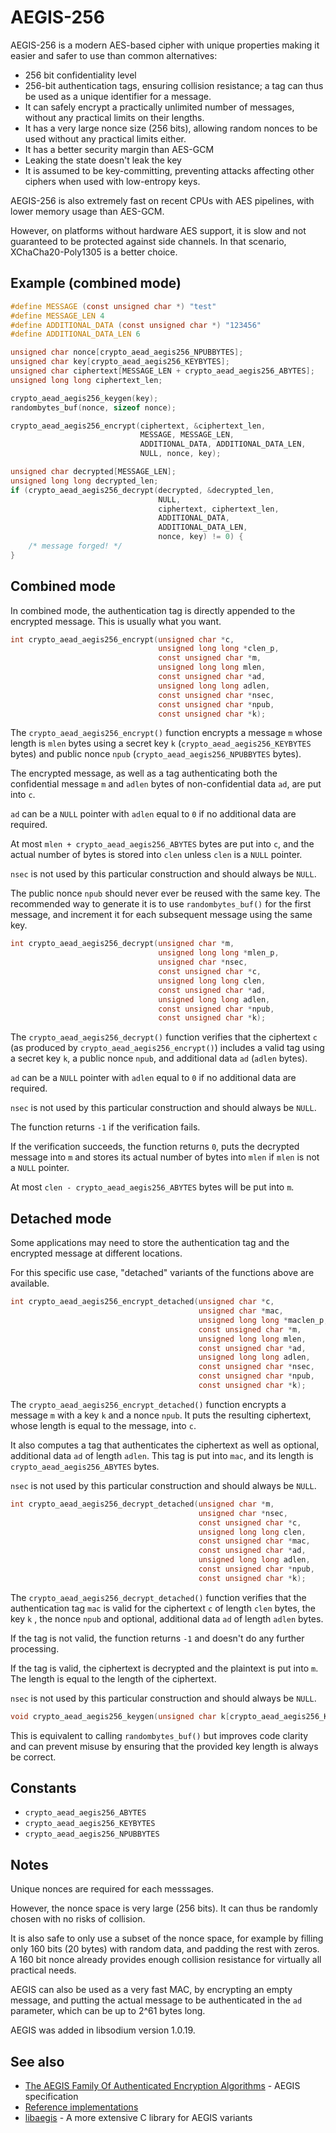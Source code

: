 # AEGIS-256

AEGIS-256 is a modern AES-based cipher with unique properties making it easier and safer to use than common alternatives:

- 256 bit confidentiality level
- 256-bit authentication tags, ensuring collision resistance; a tag can thus be used as a unique identifier for a message.
- It can safely encrypt a practically unlimited number of messages, without any practical limits on their lengths.
- It has a very large nonce size (256 bits), allowing random nonces to be used without any practical limits either.
- It has a better security margin than AES-GCM
- Leaking the state doesn't leak the key
- It is assumed to be key-committing, preventing attacks affecting other ciphers when used with low-entropy keys.

AEGIS-256 is also extremely fast on recent CPUs with AES pipelines, with lower memory usage than AES-GCM.

However, on platforms without hardware AES support, it is slow and not guaranteed to be protected against side channels.
In that scenario, XChaCha20-Poly1305 is a better choice.

## Example (combined mode)

```c
#define MESSAGE (const unsigned char *) "test"
#define MESSAGE_LEN 4
#define ADDITIONAL_DATA (const unsigned char *) "123456"
#define ADDITIONAL_DATA_LEN 6

unsigned char nonce[crypto_aead_aegis256_NPUBBYTES];
unsigned char key[crypto_aead_aegis256_KEYBYTES];
unsigned char ciphertext[MESSAGE_LEN + crypto_aead_aegis256_ABYTES];
unsigned long long ciphertext_len;

crypto_aead_aegis256_keygen(key);
randombytes_buf(nonce, sizeof nonce);

crypto_aead_aegis256_encrypt(ciphertext, &ciphertext_len,
                             MESSAGE, MESSAGE_LEN,
                             ADDITIONAL_DATA, ADDITIONAL_DATA_LEN,
                             NULL, nonce, key);

unsigned char decrypted[MESSAGE_LEN];
unsigned long long decrypted_len;
if (crypto_aead_aegis256_decrypt(decrypted, &decrypted_len,
                                 NULL,
                                 ciphertext, ciphertext_len,
                                 ADDITIONAL_DATA,
                                 ADDITIONAL_DATA_LEN,
                                 nonce, key) != 0) {
    /* message forged! */
}
```

## Combined mode

In combined mode, the authentication tag is directly appended to the
encrypted message. This is usually what you want.

```c
int crypto_aead_aegis256_encrypt(unsigned char *c,
                                 unsigned long long *clen_p,
                                 const unsigned char *m,
                                 unsigned long long mlen,
                                 const unsigned char *ad,
                                 unsigned long long adlen,
                                 const unsigned char *nsec,
                                 const unsigned char *npub,
                                 const unsigned char *k);
```

The `crypto_aead_aegis256_encrypt()` function encrypts a message
`m` whose length is `mlen` bytes using a secret key `k`
(`crypto_aead_aegis256_KEYBYTES` bytes) and public nonce `npub`
(`crypto_aead_aegis256_NPUBBYTES` bytes).

The encrypted message, as well as a tag authenticating both the confidential
message `m` and `adlen` bytes of non-confidential data `ad`, are put into `c`.

`ad` can be a `NULL` pointer with `adlen` equal to `0` if no additional data are
required.

At most `mlen + crypto_aead_aegis256_ABYTES` bytes are put into
`c`, and the actual number of bytes is stored into `clen` unless `clen` is a
`NULL` pointer.

`nsec` is not used by this particular construction and should always be `NULL`.

The public nonce `npub` should never ever be reused with the same key. The
recommended way to generate it is to use `randombytes_buf()` for the first
message, and increment it for each subsequent message using the same key.

```c
int crypto_aead_aegis256_decrypt(unsigned char *m,
                                 unsigned long long *mlen_p,
                                 unsigned char *nsec,
                                 const unsigned char *c,
                                 unsigned long long clen,
                                 const unsigned char *ad,
                                 unsigned long long adlen,
                                 const unsigned char *npub,
                                 const unsigned char *k);
```

The `crypto_aead_aegis256_decrypt()` function verifies that the
ciphertext `c` (as produced by `crypto_aead_aegis256_encrypt()`)
includes a valid tag using a secret key `k`, a public nonce `npub`, and
additional data `ad` (`adlen` bytes).

`ad` can be a `NULL` pointer with `adlen` equal to `0` if no additional data are
required.

`nsec` is not used by this particular construction and should always be `NULL`.

The function returns `-1` if the verification fails.

If the verification succeeds, the function returns `0`, puts the decrypted
message into `m` and stores its actual number of bytes into `mlen` if `mlen` is
not a `NULL` pointer.

At most `clen - crypto_aead_aegis256_ABYTES` bytes will be put into
`m`.

## Detached mode

Some applications may need to store the authentication tag and the encrypted
message at different locations.

For this specific use case, "detached" variants of the functions above are
available.

```c
int crypto_aead_aegis256_encrypt_detached(unsigned char *c,
                                          unsigned char *mac,
                                          unsigned long long *maclen_p,
                                          const unsigned char *m,
                                          unsigned long long mlen,
                                          const unsigned char *ad,
                                          unsigned long long adlen,
                                          const unsigned char *nsec,
                                          const unsigned char *npub,
                                          const unsigned char *k);
```

The `crypto_aead_aegis256_encrypt_detached()` function encrypts a
message `m` with a key `k` and a nonce `npub`. It puts the resulting ciphertext,
whose length is equal to the message, into `c`.

It also computes a tag that authenticates the ciphertext as well as optional,
additional data `ad` of length `adlen`. This tag is put into `mac`, and its
length is `crypto_aead_aegis256_ABYTES` bytes.

`nsec` is not used by this particular construction and should always be `NULL`.

```c
int crypto_aead_aegis256_decrypt_detached(unsigned char *m,
                                          unsigned char *nsec,
                                          const unsigned char *c,
                                          unsigned long long clen,
                                          const unsigned char *mac,
                                          const unsigned char *ad,
                                          unsigned long long adlen,
                                          const unsigned char *npub,
                                          const unsigned char *k);
```

The `crypto_aead_aegis256_decrypt_detached()` function verifies
that the authentication tag `mac` is valid for the ciphertext `c` of length
`clen` bytes, the key `k` , the nonce `npub` and optional, additional data `ad`
of length `adlen` bytes.

If the tag is not valid, the function returns `-1` and doesn't do any further
processing.

If the tag is valid, the ciphertext is decrypted and the plaintext is put into
`m`. The length is equal to the length of the ciphertext.

`nsec` is not used by this particular construction and should always be `NULL`.

```c
void crypto_aead_aegis256_keygen(unsigned char k[crypto_aead_aegis256_KEYBYTES]);
```

This is equivalent to calling `randombytes_buf()` but improves code clarity and
can prevent misuse by ensuring that the provided key length is always be
correct.

## Constants

* `crypto_aead_aegis256_ABYTES`
* `crypto_aead_aegis256_KEYBYTES`
* `crypto_aead_aegis256_NPUBBYTES`


## Notes

Unique nonces are required for each messsages.

However, the nonce space is very large (256 bits). It can thus be randomly chosen with no risks of collision.

It is also safe to only use a subset of the nonce space, for example by filling only 160 bits (20 bytes) with random data, and padding the rest with zeros. A 160 bit nonce already provides enough collision resistance for virtually all practical needs.

AEGIS can also be used as a very fast MAC, by encrypting an empty message, and putting the actual message to be authenticated in the `ad` parameter, which can be up to 2^61 bytes long.

AEGIS was added in libsodium version 1.0.19.

## See also

* [The AEGIS Family Of Authenticated Encryption Algorithms](https://datatracker.ietf.org/doc/draft-irtf-cfrg-aegis-aead) -
  AEGIS specification
* [Reference implementations](https://github.com/jedisct1/draft-aegis-aead/tree/main/reference-implementations)
* [libaegis](https://github.com/jedisct1/libaegis) - A more extensive C library for AEGIS variants
